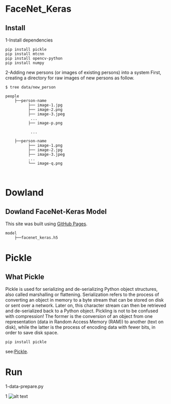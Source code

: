 # FaceNet_Keras
## Install

1-Install dependencies

```
pip install pickle
pip install mtcnn
pip install opencv-python
pip install numpy

```

2-Adding new persons (or images of existing persons) into a system
First, creating a directory for raw images of new persons as follow.

```
$ tree data/new_person

people
    ├──person-name
          ├── image-1.jpg
          ├── image-2.png
          ├── image-3.jpeg
           ... 
          ├── image-p.png

           ...

    ├──person-name
          ├── image-1.png
          ├── image-2.jpg
          ├── image-3.jpeg
          ...
          └── image-q.png
          
          
```
# Dowland
## Dowland FaceNet-Keras Model 
This site was built using [GitHub Pages](https://github.com/D2KLab/Face-Celebrity-Recognition/tree/master/model).
```
model
    ├──facenet_keras.h5
```


# Pickle
## What Pickle

Pickle is used for serializing and de-serializing Python object structures, also called marshalling or flattening. Serialization refers to the process of converting an object in memory to a byte stream that can be stored on disk or sent over a network. Later on, this character stream can then be retrieved and de-serialized back to a Python object. Pickling is not to be confused with compression! The former is the conversion of an object from one representation (data in Random Access Memory (RAM)) to another (text on disk), while the latter is the process of encoding data with fewer bits, in order to save disk space.


```
pip install pickle

```
see:[Pickle](https://www.geeksforgeeks.org/pickle-python-object-serialization/?ref=lbp).

# Run

1-data-prepare.py

1
![alt text](http://Users/aligk/OneDrive/Masaüstü/SS.png)









